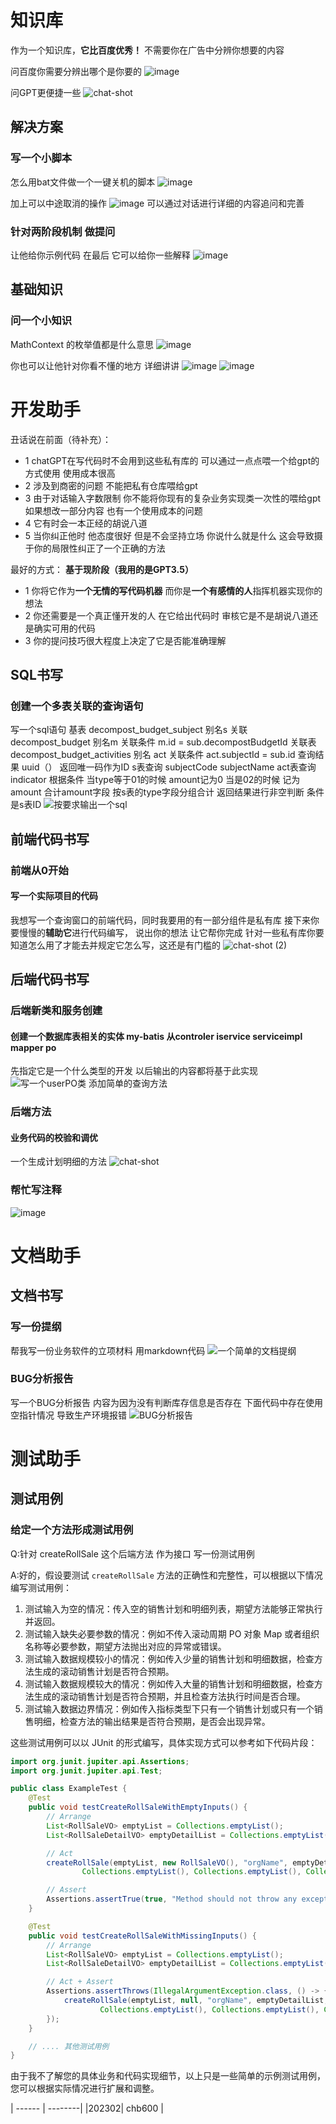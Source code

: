 # 知识库
作为一个知识库，**它比百度优秀！**
不需要你在广告中分辨你想要的内容  

问百度你需要分辨出哪个是你要的
![image](https://user-images.githubusercontent.com/130332194/234740681-fe6ea905-af40-4176-be90-b3a8b71e645e.png)

问GPT更便捷一些
![chat-shot](https://user-images.githubusercontent.com/130332194/234740791-daff7ee9-ba82-4669-b688-ba3664de5bd3.png)
## 解决方案

### 写一个小脚本
怎么用bat文件做一个一键关机的脚本
![image](https://user-images.githubusercontent.com/130332194/234764830-b1096709-d1c9-4d8b-91ba-db19e1b76361.png)

加上可以中途取消的操作
![image](https://user-images.githubusercontent.com/130332194/234764883-8a8fb7e7-c346-4067-8eec-b9206b25dee7.png)
可以通过对话进行详细的内容追问和完善

### 针对两阶段机制 做提问
让他给你示例代码  在最后 它可以给你一些解释
![image](https://user-images.githubusercontent.com/130332194/234770962-c1b811ba-1b6b-4099-8a97-0698a885740f.png)



## 基础知识
### 问一个小知识
MathContext 的枚举值都是什么意思
![image](https://user-images.githubusercontent.com/130332194/234768993-7b318203-59df-4837-bce2-15d4a4acec9c.png)

你也可以让他针对你看不懂的地方 详细讲讲
![image](https://user-images.githubusercontent.com/130332194/234771112-468c8fc3-614a-4bc7-a21e-f72ce01194b1.png)
![image](https://user-images.githubusercontent.com/130332194/234771134-38a0e6e6-57d9-4aa9-a26b-866099588657.png)


# 开发助手
丑话说在前面（待补充）：
- 1 chatGPT在写代码时不会用到这些私有库的 可以通过一点点喂一个给gpt的方式使用  使用成本很高
- 2 涉及到商密的问题 不能把私有仓库喂给gpt
- 3 由于对话输入字数限制 你不能将你现有的复杂业务实现类一次性的喂给gpt  如果想改一部分内容 也有一个使用成本的问题
- 4 它有时会一本正经的胡说八道
- 5 当你纠正他时 他态度很好 但是不会坚持立场  你说什么就是什么  这会导致摄于你的局限性纠正了一个正确的方法

最好的方式：
**基于现阶段（我用的是GPT3.5）**
- 1 你将它作为**一个无情的写代码机器**  而你是**一个有感情的人**指挥机器实现你的想法 
- 2 你还需要是一个真正懂开发的人 在它给出代码时 审核它是不是胡说八道还是确实可用的代码
- 3 你的提问技巧很大程度上决定了它是否能准确理解

## SQL书写
### 创建一个多表关联的查询语句
写一个sql语句 基表 decompost_budget_subject 别名s 关联 decompost_budget 别名m 关联条件 m.id = sub.decompostBudgetId 关联表 decompost_budget_activities 别名 act 关联条件 act.subjectId = sub.id 查询结果 uuid（） 返回唯一码作为ID s表查询 subjectCode subjectName act表查询 indicator 根据条件 当type等于01的时候 amount记为0 当是02的时候 记为amount 合计amount字段 按s表的type字段分组合计 返回结果进行非空判断   条件是s表ID 
![按要求输出一个sql](https://user-images.githubusercontent.com/130332194/234523584-224d7e09-1980-4a86-b8d3-f1f22a2baa0a.png)

## 前端代码书写
### 前端从0开始
#### 写一个实际项目的代码
我想写一个查询窗口的前端代码，同时我要用的有一部分组件是私有库
接下来你要慢慢的**辅助它**进行代码编写， 说出你的想法 让它帮你完成
针对一些私有库你要知道怎么用了才能去并规定它怎么写，这还是有门槛的
![chat-shot (2)](https://user-images.githubusercontent.com/130332194/234776623-9a2a5a15-e9cb-43c4-babf-aa4586bdb238.png)

## 后端代码书写
### 后端新类和服务创建
#### 创建一个数据库表相关的实体 my-batis  从controler iservice serviceimpl mapper po 
先指定它是一个什么类型的开发  以后输出的内容都将基于此实现
![写一个userPO类 添加简单的查询方法](https://user-images.githubusercontent.com/130332194/234562530-215bbe4c-9b54-4727-96f6-56f453d9a455.png)

### 后端方法
#### 业务代码的校验和调优
一个生成计划明细的方法
![chat-shot](https://user-images.githubusercontent.com/130332194/234756074-78594dea-7437-4b87-9c59-dce9a8ddeee4.png)

### 帮忙写注释
![image](https://user-images.githubusercontent.com/130332194/234764121-cc12dbcf-1f77-433d-83c6-ef0d086f7ce9.png)

# 文档助手
## 文档书写
### 写一份提纲
帮我写一份业务软件的立项材料 用markdown代码
![一个简单的文档提纲](https://user-images.githubusercontent.com/130332194/234549153-abf63892-6c5d-415e-87f8-e971b9a563d3.png)
### BUG分析报告
写一个BUG分析报告 内容为因为没有判断库存信息是否存在 下面代码中存在使用空指针情况 导致生产环境报错 
![BUG分析报告](https://user-images.githubusercontent.com/130332194/234550999-355d4e91-311d-4b32-98ae-85379255b39d.png)


# 测试助手
## 测试用例
### 给定一个方法形成测试用例
Q:针对 createRollSale 这个后端方法 作为接口 写一份测试用例

A:好的，假设要测试 `createRollSale` 方法的正确性和完整性，可以根据以下情况编写测试用例：

1. 测试输入为空的情况：传入空的销售计划和明细列表，期望方法能够正常执行并返回。
2. 测试输入缺失必要参数的情况：例如不传入滚动周期 PO 对象 Map 或者组织名称等必要参数，期望方法抛出对应的异常或错误。
3. 测试输入数据规模较小的情况：例如传入少量的销售计划和明细数据，检查方法生成的滚动销售计划是否符合预期。
4. 测试输入数据规模较大的情况：例如传入大量的销售计划和明细数据，检查方法生成的滚动销售计划是否符合预期，并且检查方法执行时间是否合理。
5. 测试输入数据边界情况：例如传入指标类型下只有一个销售计划或只有一个销售明细，检查方法的输出结果是否符合预期，是否会出现异常。

这些测试用例可以以 JUnit 的形式编写，具体实现方式可以参考如下代码片段：

```java
import org.junit.jupiter.api.Assertions;
import org.junit.jupiter.api.Test;

public class ExampleTest {
    @Test
    public void testCreateRollSaleWithEmptyInputs() {
        // Arrange
        List<RollSaleVO> emptyList = Collections.emptyList();
        List<RollSaleDetailVO> emptyDetailList = Collections.emptyList();

        // Act
        createRollSale(emptyList, new RollSaleVO(), "orgName", emptyDetailList, new HashMap<>(),
                Collections.emptyList(), Collections.emptyList(), Collections.emptyList());

        // Assert
        Assertions.assertTrue(true, "Method should not throw any exception");
    }

    @Test
    public void testCreateRollSaleWithMissingInputs() {
        // Arrange
        List<RollSaleVO> emptyList = Collections.emptyList();
        List<RollSaleDetailVO> emptyDetailList = Collections.emptyList();

        // Act + Assert
        Assertions.assertThrows(IllegalArgumentException.class, () -> {
            createRollSale(emptyList, null, "orgName", emptyDetailList, new HashMap<>(),
                    Collections.emptyList(), Collections.emptyList(), Collections.emptyList());
        });
    }

    // .... 其他测试用例
}
``` 
由于我不了解您的具体业务和代码实现细节，以上只是一些简单的示例测试用例，您可以根据实际情况进行扩展和调整。


| ------ | --------|
|202302| chb600 |




